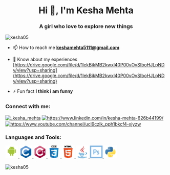 <h1 align="center">Hi 👋, I'm Kesha Mehta</h1>
<h3 align="center">A girl who love to explore new things</h3>

<p align="left"> <img src="https://komarev.com/ghpvc/?username=kesha05&label=Profile%20views&color=0e75b6&style=flat" alt="kesha05" /> </p>

- 📫 How to reach me **keshamehta5111@gmail.com**

- 📄 Know about my experiences [https://drive.google.com/file/d/1lekBikMB2kwxl40P00vOvSIboHJLpNDv/view?usp=sharing](https://drive.google.com/file/d/1lekBikMB2kwxl40P00vOvSIboHJLpNDv/view?usp=sharing)

- ⚡ Fun fact **I think i am funny**

<h3 align="left">Connect with me:</h3>
<p align="left">
<a href="https://twitter.com/_kesha_mehta" target="blank"><img align="center" src="https://raw.githubusercontent.com/rahuldkjain/github-profile-readme-generator/master/src/images/icons/Social/twitter.svg" alt="_kesha_mehta" height="30" width="40" /></a>
<a href="https://linkedin.com/in/https://www.linkedin.com/in/kesha-mehta-626b44199/" target="blank"><img align="center" src="https://raw.githubusercontent.com/rahuldkjain/github-profile-readme-generator/master/src/images/icons/Social/linked-in-alt.svg" alt="https://www.linkedin.com/in/kesha-mehta-626b44199/" height="30" width="40" /></a>
<a href="https://www.youtube.com/c/https://www.youtube.com/channel/ucl9czlk_pph1bkcf4-xjyzw" target="blank"><img align="center" src="https://raw.githubusercontent.com/rahuldkjain/github-profile-readme-generator/master/src/images/icons/Social/youtube.svg" alt="https://www.youtube.com/channel/ucl9czlk_pph1bkcf4-xjyzw" height="30" width="40" /></a>
</p>

<h3 align="left">Languages and Tools:</h3>
<p align="left"> <a href="https://developer.android.com" target="_blank"> <img src="https://raw.githubusercontent.com/devicons/devicon/master/icons/android/android-original-wordmark.svg" alt="android" width="40" height="40"/> </a> <a href="https://www.cprogramming.com/" target="_blank"> <img src="https://raw.githubusercontent.com/devicons/devicon/master/icons/c/c-original.svg" alt="c" width="40" height="40"/> </a> <a href="https://www.w3schools.com/cpp/" target="_blank"> <img src="https://raw.githubusercontent.com/devicons/devicon/master/icons/cplusplus/cplusplus-original.svg" alt="cplusplus" width="40" height="40"/> </a> <a href="https://www.w3schools.com/css/" target="_blank"> <img src="https://raw.githubusercontent.com/devicons/devicon/master/icons/css3/css3-original-wordmark.svg" alt="css3" width="40" height="40"/> </a> <a href="https://www.w3.org/html/" target="_blank"> <img src="https://raw.githubusercontent.com/devicons/devicon/master/icons/html5/html5-original-wordmark.svg" alt="html5" width="40" height="40"/> </a> <a href="https://www.java.com" target="_blank"> <img src="https://raw.githubusercontent.com/devicons/devicon/master/icons/java/java-original.svg" alt="java" width="40" height="40"/> </a> <a href="https://www.photoshop.com/en" target="_blank"> <img src="https://raw.githubusercontent.com/devicons/devicon/master/icons/photoshop/photoshop-line.svg" alt="photoshop" width="40" height="40"/> </a> <a href="https://www.python.org" target="_blank"> <img src="https://raw.githubusercontent.com/devicons/devicon/master/icons/python/python-original.svg" alt="python" width="40" height="40"/> </a> </p>

<p><img align="center" src="https://github-readme-stats.vercel.app/api/top-langs?username=kesha05&show_icons=true&locale=en&layout=compact" alt="kesha05" /></p>
